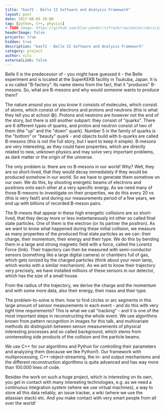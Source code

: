 ```yaml
---
title: "basf2 - Belle II Software and Analysis Framework"
layout: post
date: 2017-08-05 10:00
tag: [python, C++, physics]
# TODO image: https://github.com/blue-yonder/tsfresh/raw/master/docs/images/introduction_ts_exa_features.png
headerImage: false
projects: true
hidden: true
description: "basf2 - Belle II Software and Analysis Framework"
category: project
author: nils
externalLink: false
---
```

Belle II is the predecessor of - you might have guessed it - the Belle experiment and is located at the SuperKEKB
facility in Tsukuba, Japan. It is a so called "B-factory". 
Its name stems from the fact, that it "produces" B-mesons. 
So, what are B-mesons and why would someone wants to produce them?

The nature around you as you know it consists of molecules, which consist of atoms, which consist of electrons and protons
and neutrons (this is what they tell you at school :smile:). Protons and neutrons are however not the end of the
story, but there is still another subpart: they consist of "quarks". There are 6 different types of quarks, and proton 
and neutron consist of two of them (the "up" and the "down" quark). Number 5 in the family of quarks is the "bottom" or
"beauty" quark - and objects build with b-quarks are called B-mesons (this is not the full story, but I want to keep
it simple). B-mesons are very interesting, as they could have properties, which are directly related to new,
unknown physics and may solve very important problems, as dark matter or the origin of the universe.

The only problem is: there are no B-mesons in our world! Why? Well, they are so short-lived, that they would decay
immediately if they would be produced somehow in our world. So we have to generate them somehow on our own.
We do this, by shooting energetic beams of electrons and positrons onto each other at a very specific energy. As we need
many of those B-mesons to investigate on their properties, we do this every 20 ns (this is very fast!) and during our
measurements period of a few years, we end up with billions of recorded B-meson pairs.
 
The B-mesns that appear in these high energetic collisions are so short-lived, that they decay more 
or less instantaneously int other so called final state particles. One of them is the electron (or its
partner the positron). As we want to know what happened during these initial collision, we measure as many properties 
of the produced final state particles as we can: their charge, their momentum, their energy and their type. We do this 
by bending them in a large and strong magnetic field with a force,  called the Lorentz Force (link). Their trajectory 
can then be measured with semi-conductor sensors (something like a large digital camera) or chambers full of gas, 
which gets ionized by the charged particles (think about your neon lamp, which works with a similar mechanism). 
As we ant to know their trajectory very precisely, we have installed millions of these sensors in our detector, which 
has the size of a small house.

From the radius of the trajectory, we derive the charge and the momentum and with some 
more data, also their energy, their mass and their type.  

The problem-to-solve is then: how to find circles or arc segments in this large amount of sensor measurements in each 
event - and do this with very tight time requirements? This is what we call "tracking" - and it is one of the most
important steps in reconstructing the whole event. We use algorithms known from pattern recognition in images for this talk,
and multivariate methods do distinguish between sensor measurements of physical interesting processes and so called
background, which stems from uninteresting side products of the collision and the particle beams.

We use C++ for our algorithms and Python for controlling their parameters and analyzing them (because we like Python!).
Our framework with multiprocessing, C++-object-streaming, the in- and output mechanisms and the different reconstruction
algorithms is quite advanced and has way more than 100.000 lines of code.

Besides the work on such a huge project, which is interesting on its own, you get in contact with many interesting
technologies, e.g. as we need a continuous integration system (where we use virtual machines), a way to store all 
this data reliably, an issue tracker, a wiki (where we use the atlassian stack) etc.
And you make contact with very smart people from all over the world!